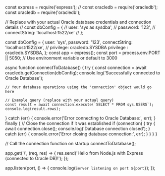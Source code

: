 const express = require('express');
// const oracledb = require('oracledb');
const oracledb = require('oracledb');

// Replace with your actual Oracle database credentials and connection details
// const dbConfig = {
//   user: 'sys as sysdba',
//   password: '123',
//   connectString: 'localhost:1522/xe'
// };

const dbConfig = {
    user: 'sys',
    password: '123',
    connectString: 'localhost:1522/xe',
    // privilege: oracledb.SYSDBA
    privilege : oracledb.SYSDBA,
  };
const app = express();
const port = process.env.PORT || 5050; // Use environment variable or default to 3000

async function connectToDatabase() {
  try {
    const connection = await oracledb.getConnection(dbConfig);
    console.log('Successfully connected to Oracle Database');

    // Your database operations using the 'connection' object would go here
 
    // Example query (replace with your actual query)
    const result = await connection.execute(`SELECT * FROM sys.USERS`);
    console.log(result.rows);

  } catch (err) {
    console.error('Error connecting to Oracle Database:', err);
  } finally {
    // Close the connection if it was established
    if (connection) {
      try {
        await connection.close();
        console.log('Database connection closed');
      } catch (err) {
        console.error('Error closing database connection:', err);
      }
    }
  }
}

// Call the connection function on startup
connectToDatabase();

app.get('/', (req, res) => {
  res.send('Hello from Node.js with Express (connected to Oracle DB)!');
});

app.listen(port, () => {
  console.log(`Server listening on port ${port}`);
});
